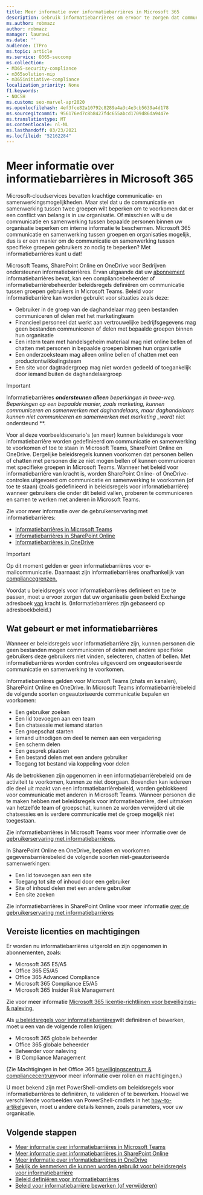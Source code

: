 ```yaml
---
title: Meer informatie over informatiebarrières in Microsoft 365
description: Gebruik informatiebarrières om ervoor te zorgen dat communicatie Microsoft Teams binnen uw organisatie.
ms.author: robmazz
author: robmazz
manager: laurawi
ms.date: ''
audience: ITPro
ms.topic: article
ms.service: O365-seccomp
ms.collection:
- M365-security-compliance
- m365solution-mip
- m365initiative-compliance
localization_priority: None
f1.keywords:
- NOCSH
ms.custom: seo-marvel-apr2020
ms.openlocfilehash: 4ef3fce82a10792c8289a4a3c4e3cb5639a4d178
ms.sourcegitcommit: 956176ed7c8b8427fdc655abcd1709d86da9447e
ms.translationtype: MT
ms.contentlocale: nl-NL
ms.lasthandoff: 03/23/2021
ms.locfileid: "52162284"
---
```

# <a name="learn-about-information-barriers-in-microsoft-365"></a>Meer informatie over informatiebarrières in Microsoft 365

Microsoft-cloudservices bevatten krachtige communicatie- en samenwerkingsmogelijkheden. Maar stel dat u de communicatie en samenwerking tussen twee groepen wilt beperken om te voorkomen dat er een conflict van belang is in uw organisatie. Of misschien wilt u de communicatie en samenwerking tussen bepaalde personen binnen uw organisatie beperken om interne informatie te beschermen. Microsoft 365 communicatie en samenwerking tussen groepen en organisaties mogelijk, dus is er een manier om de communicatie en samenwerking tussen specifieke groepen gebruikers zo nodig te beperken? Met informatiebarrières kunt u dat!

Microsoft Teams, SharePoint Online en OneDrive voor Bedrijven ondersteunen informatiebarrières. Ervan uitgaande dat uw [abonnement](#required-licenses-and-permissions) informatiebarrières bevat, kan een compliancebeheerder of informatiebarrièrebeheerder beleidsregels definiëren om communicatie tussen groepen gebruikers in Microsoft Teams. Beleid voor informatiebarrière kan worden gebruikt voor situaties zoals deze:

- Gebruiker in de groep van de daghandelaar mag geen bestanden communiceren of delen met het marketingteam
- Financieel personeel dat werkt aan vertrouwelijke bedrijfsgegevens mag geen bestanden communiceren of delen met bepaalde groepen binnen hun organisatie
- Een intern team met handelsgeheim materiaal mag niet online bellen of chatten met personen in bepaalde groepen binnen hun organisatie
- Een onderzoeksteam mag alleen online bellen of chatten met een productontwikkelingsteam
- Een site voor dagtradergroep mag niet worden gedeeld of toegankelijk door iemand buiten de daghandelaargroep

> [!IMPORTANT]
> Informatiebarrières ***ondersteunen alleen** beperkingen in twee-weg. Beperkingen op een bepaalde manier, zoals marketing, kunnen communiceren en samenwerken met daghandelaars, maar daghandelaars kunnen niet communiceren en samenwerken met marketing _*_wordt_ niet ondersteund **.

Voor al deze voorbeeldscenario's (en meer) kunnen beleidsregels voor informatiebarrière worden gedefinieerd om communicatie en samenwerking te voorkomen of toe te staan in Microsoft Teams, SharePoint Online en OneDrive. Dergelijke beleidsregels kunnen voorkomen dat personen bellen of chatten met personen die ze niet mogen bellen of kunnen communiceren met specifieke groepen in Microsoft Teams. Wanneer het beleid voor informatiebarrière van kracht is, worden SharePoint Online- of OneDrive-controles uitgevoerd om communicatie en samenwerking te voorkomen (of toe te staan) (zoals gedefinieerd in beleidsregels voor informatiebarrière) wanneer gebruikers die onder dit beleid vallen, proberen te communiceren en samen te werken met anderen in Microsoft Teams.

Zie voor meer informatie over de gebruikerservaring met informatiebarrières:

- [Informatiebarrières in Microsoft Teams](/MicrosoftTeams/information-barriers-in-teams)
- [Informatiebarrières in SharePoint Online](/sharepoint/information-barriers)
- [Informatiebarrières in OneDrive](/onedrive/information-barriers)

> [!IMPORTANT]
> Op dit moment gelden er geen informatiebarrières voor e-mailcommunicatie. Daarnaast zijn informatiebarrières onafhankelijk van [compliancegrenzen.](set-up-compliance-boundaries.md)<p> Voordat u beleidsregels voor informatiebarrières definieert en toe te passen, moet u ervoor zorgen dat uw organisatie geen beleid Exchange adresboek [van](/exchange/address-books/address-book-policies/address-book-policies) kracht is. (Informatiebarrières zijn gebaseerd op adresboekbeleid.)

## <a name="what-happens-with-information-barriers"></a>Wat gebeurt er met informatiebarrières

Wanneer er beleidsregels voor informatiebarrière zijn, kunnen personen die geen bestanden mogen communiceren of delen met andere specifieke gebruikers deze gebruikers niet vinden, selecteren, chatten of bellen. Met informatiebarrières worden controles uitgevoerd om ongeautoriseerde communicatie en samenwerking te voorkomen. 

Informatiebarrières gelden voor Microsoft Teams (chats en kanalen), SharePoint Online en OneDrive. In Microsoft Teams informatiebarrièrebeleid de volgende soorten ongeautoriseerde communicatie bepalen en voorkomen:

- Een gebruiker zoeken
- Een lid toevoegen aan een team
- Een chatsessie met iemand starten
- Een groepschat starten
- Iemand uitnodigen om deel te nemen aan een vergadering
- Een scherm delen
- Een gesprek plaatsen
- Een bestand delen met een andere gebruiker
- Toegang tot bestand via koppeling voor delen

Als de betrokkenen zijn opgenomen in een informatiebarrièrebeleid om de activiteit te voorkomen, kunnen ze niet doorgaan. Bovendien kan iedereen die deel uit maakt van een informatiebarrièrebeleid, worden geblokkeerd voor communicatie met anderen in Microsoft Teams. Wanneer personen die te maken hebben met beleidsregels voor informatiebarrière, deel uitmaken van hetzelfde team of groepschat, kunnen ze worden verwijderd uit die chatsessies en is verdere communicatie met de groep mogelijk niet toegestaan.

Zie informatiebarrières in Microsoft Teams voor meer informatie over de [gebruikerservaring met informatiebarrières.](/MicrosoftTeams/information-barriers-in-teams)

In SharePoint Online en OneDrive, bepalen en voorkomen gegevensbarrièrebeleid de volgende soorten niet-geautoriseerde samenwerkingen:

- Een lid toevoegen aan een site
- Toegang tot site of inhoud door een gebruiker
- Site of inhoud delen met een andere gebruiker
- Een site zoeken

Zie informatiebarrières in SharePoint Online voor meer informatie [over de gebruikerservaring met informatiebarrières](/sharepoint/information-barriers)

## <a name="required-licenses-and-permissions"></a>Vereiste licenties en machtigingen

Er worden nu informatiebarrières uitgerold en zijn opgenomen in abonnementen, zoals:

- Microsoft 365 E5/A5
- Office 365 E5/A5
- Office 365 Advanced Compliance
- Microsoft 365 Compliance E5/A5
- Microsoft 365 Insider Risk Management

Zie voor meer informatie [Microsoft 365 licentie-richtlijnen voor beveiligings- & naleving.](/office365/servicedescriptions/microsoft-365-service-descriptions/microsoft-365-tenantlevel-services-licensing-guidance/microsoft-365-security-compliance-licensing-guidance#information-protection)

Als [u beleidsregels voor informatiebarrières](information-barriers-policies.md)wilt definiëren of bewerken, moet u een van de volgende rollen krijgen:

- Microsoft 365 globale beheerder
- Office 365 globale beheerder
- Beheerder voor naleving
- IB Compliance Management

(Zie Machtigingen in het Office 365 [beveiligingscentrum & compliancecentrum](../security/defender-365-security/permissions-in-the-security-and-compliance-center.md)voor meer informatie over rollen en machtigingen.)

U moet bekend zijn met PowerShell-cmdlets om beleidsregels voor informatiebarrières te definiëren, te valideren of te bewerken. Hoewel we verschillende voorbeelden van PowerShell-cmdlets in het [how-to-artikel](information-barriers-policies.md)geven, moet u andere details kennen, zoals parameters, voor uw organisatie.

## <a name="next-steps"></a>Volgende stappen

- [Meer informatie over informatiebarrières in Microsoft Teams](/MicrosoftTeams/information-barriers-in-teams)
- [Meer informatie over informatiebarrières in SharePoint Online](/sharepoint/information-barriers)
- [Meer informatie over informatiebarrières in OneDrive](/onedrive/information-barriers)
- [Bekijk de kenmerken die kunnen worden gebruikt voor beleidsregels voor informatiebarrière](information-barriers-attributes.md)
- [Beleid definiëren voor informatiebarrières](information-barriers-policies.md)
- [Beleid voor informatiebarrière bewerken (of verwijderen)](information-barriers-edit-segments-policies.md)